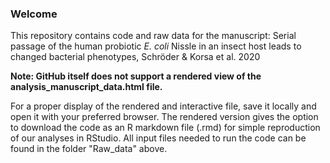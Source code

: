 ### Welcome
This repository contains code and raw data for the manuscript: Serial passage of the human probiotic *E. coli* Nissle in an insect host leads to changed bacterial phenotypes, Schröder &amp; Korsa et al. 2020

**Note: GitHub itself does not support a rendered view of the analysis_manuscript_data.html file.**

For a proper display of the rendered and interactive file, save it locally and open it with your preferred browser.
The rendered version gives the option to download the code as an R markdown file (.rmd) for simple reproduction of our analyses in RStudio.
All input files needed to run the code can be found in the folder "Raw_data" above.
